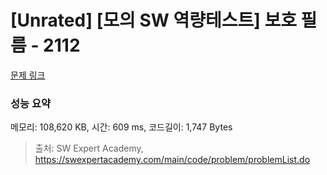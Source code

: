 # [Unrated] [모의 SW 역량테스트] 보호 필름 - 2112 

[문제 링크](https://swexpertacademy.com/main/code/problem/problemDetail.do?contestProbId=AV5V1SYKAaUDFAWu) 

### 성능 요약

메모리: 108,620 KB, 시간: 609 ms, 코드길이: 1,747 Bytes



> 출처: SW Expert Academy, https://swexpertacademy.com/main/code/problem/problemList.do